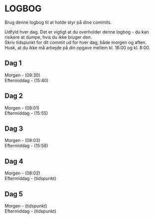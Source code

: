 # LOGBOG

Brug denne logbog til at holde styr på dine commits.

Udfyld hver dag. Det er vigtigt at du overholder denne logbog - du kan risikere at dumpe, hvis du ikke bruger den.  
Skriv tidspunkt for dit commit ud for hver dag, både morgen og aften.  
Husk, at du ikke må arbejde på din opgave mellem kl. 16:00 og kl. 8:00.

## Dag 1

Morgen - (09:30)  
Eftermiddag - (15:40)

## Dag 2

Morgen - (08:01)  
Eftermiddag - (15:55)

## Dag 3

Morgen - (08:03)  
Eftermiddag - (15:58)

## Dag 4

Morgen - (08:02)  
Eftermiddag - (tidspunkt)

## Dag 5

Morgen - (tidspunkt)  
Eftermiddag - (tidspunkt)

